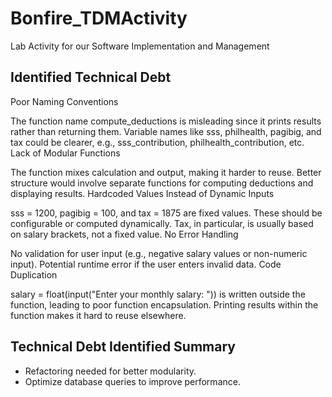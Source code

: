 # Bonfire_TDMActivity
Lab Activity for our Software Implementation and Management

## Identified Technical Debt
Poor Naming Conventions

The function name compute_deductions is misleading since it prints results rather than returning them.
Variable names like sss, philhealth, pagibig, and tax could be clearer, e.g., sss_contribution, philhealth_contribution, etc.
Lack of Modular Functions

The function mixes calculation and output, making it harder to reuse.
Better structure would involve separate functions for computing deductions and displaying results.
Hardcoded Values Instead of Dynamic Inputs

sss = 1200, pagibig = 100, and tax = 1875 are fixed values. These should be configurable or computed dynamically.
Tax, in particular, is usually based on salary brackets, not a fixed value.
No Error Handling

No validation for user input (e.g., negative salary values or non-numeric input).
Potential runtime error if the user enters invalid data.
Code Duplication

salary = float(input("Enter your monthly salary: ")) is written outside the function, leading to poor function encapsulation.
Printing results within the function makes it hard to reuse elsewhere.


## Technical Debt Identified Summary
- Refactoring needed for better modularity.
- Optimize database queries to improve performance.
